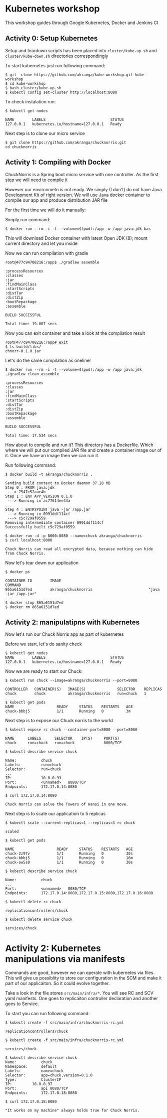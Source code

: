 # Kubernetes workshop

This workshop guides through Google Kubernetes, Docker and Jenkins CI

## Activity 0: Setup Kubernetes

Setup and teardown scripts has been placed into ```cluster/kube-up.sh``` and ```cluster/kube-down.sh``` directories correspondingly

To start kubernetes just run following command:
```
$ git  clone https://github.com/akranga/kube-workshop.git kube-workshop
$ cd kube-workshop
$ bash cluster/kube-up.sh
$ kubectl config set-cluster http://localhost:8080
```

To check instalation run:
```
$ kubectl get nodes

NAME        LABELS                             STATUS
127.0.0.1   kubernetes.io/hostname=127.0.0.1   Ready
```

Next step is to clone our micro service
```
$ git clone https://github.com/akranga/chucknorris.git
cd chucknorris
```

## Activity 1: Compiling with Docker

ChuckNorris is a Spring boot micro service with one controller. As the first step we will need to compile it

However our environmetn is not ready. We simply (I don't) do not have Java Development Kit of right version. We will use Java docker container to compile our app and produce distribution JAR file

For the first time we will do it manually:

Simply run command:
```
$ docker run --rm -i -t --volume=$(pwd):/app -w /app java:jdk bas
```

This will download Docker container with latest Open JDK (8); mount current directory and let you inside

Now we can run compilation with gradle
```
root@477c94708216:/app$ ./gradlew assemble

:processResources
:classes
:jar
:findMainClass
:startScripts
:distTar
:distZip
:bootRepackage
:assemble

BUILD SUCCESSFUL

Total time: 19.007 secs
```

Now you can exit container and take a look at the compilation result
```
root@477c94708216:/app# exit
$ ls build/libs/
chnorr-0.1.0.jar
```

Let's do the same compilation as oneliner
```
$ docker run --rm -i -t --volume=$(pwd):/app -w /app java:jdk ./gradlew clean assemble

:processResources
:classes
:jar
:findMainClass
:startScripts
:distTar
:distZip
:bootRepackage
:assemble

BUILD SUCCESSFUL

Total time: 17.534 secs
```

How about to compile and run it? This directory has a Dockerfile. Which where we will put our compiled JAR file and create a container image our of it. Once we have an image then we can run it

Run following command:
```
$ docker build -t akranga/chucknorris .

Sending build context to Docker daemon 37.28 MB
Step 0 : FROM java:jdk
 ---> 7547e52aac4b
Step 1 : ENV APP_VERSION 0.1.0
 ---> Running in ac77614ee44a
...
Step 4 : ENTRYPOINT java -jar /app.jar
 ---> Running in 0991ddf114cf
 ---> c5c729af0559
Removing intermediate container 0991ddf114cf
Successfully built c5c729af0559

$ docker run -d -p 8000:8080 --name=chuck akranga/chucknorris
$ curl localhost:8000

Chuck Norris can read all encrypted data, because nothing can hide from Chuck Norris.
```

Now let's tear down our application
```
$ docker ps

CONTAINER ID        IMAGE                                       COMMAND             
865a6151d7ed        akranga/chucknorris                         "java -jar /app.jar"

$ docker stop 865a6151d7ed
$ docker rm 865a6151d7ed
```

## Activity 2: manipulatipns with Kubernetes

Now let's run our Chuck Norris app as part of kubernetes

Before we start, let's do sanity check
```
$ kubectl get nodes
NAME        LABELS                             STATUS
127.0.0.1   kubernetes.io/hostname=127.0.0.1   Ready
```

Now we are ready to start our Chuck:
```
$ kubectl run chuck --image=akranga/chucknorris --port=8080

CONTROLLER   CONTAINER(S)   IMAGE(S)              SELECTOR    REPLICAS
chuck        chuck          akranga/chucknorris   run=chuck   1

$ kubectl get pods
NAME                   READY     STATUS    RESTARTS   AGE
chuck-bbbj5            1/1       Running   0          3m
```

Next step is to expose our Chuck norris to the world
```
$ kubectl expose rc chuck --container-port=8080 --port=8000

NAME      LABELS      SELECTOR    IP(S)     PORT(S)
chuck     run=chuck   run=chuck             8000/TCP

$ kubectl describe service chuck

Name:			chuck
Labels:			run=chuck
Selector:		run=chuck
...
IP:			    10.0.0.93
Port:			<unnamed>	8080/TCP
Endpoints:		172.17.0.14:8080

$ curl 172.17.0.14:8080

Chuck Norris can solve the Towers of Hanoi in one move.
```

Next step is to scale our application to 5 replicas
```
$ kubectl scale --current-replicas=1 --replicas=3 rc chuck

scaled

$ kubectl get pods

NAME                   READY     STATUS    RESTARTS   AGE
chuck-2z97v            1/1       Running   0          30s
chuck-bbbj5            1/1       Running   0          16m
chuck-ow5s0            1/1       Running   0          30s

$ kubectl describe service chuck

Name:			chuck
...
Port:			<unnamed>	8080/TCP
Endpoints:		172.17.0.14:8080,172.17.0.15:8080,172.17.0.16:8080

$ kubectl delete rc chuck

replicationcontrollers/chuck

$ kubectl delete service chuck

services/chuck
```

# Activity 2: Kubernetes manipulations via manifests

Commands are good, however we can operate with kubernetes via files. This will give us possiblity to store our configuration in the SCM and make it part of our applicaiton. So it could evolve together.

Take a look in the file stores ```src/main/infra/*```. You will see RC and SCV yaml manifests. One goes to replicaiton controller declaration and another goes to Service.

To start you can run following command:
```
$ kubectl create -f src/main/infra/chucknorris-rc.yml

replicationcontrollers/chuck

$ kubectl create -f src/main/infra/chucknorris-rc.yml

services/chuck

$ kubectl describe service chuck
Name:			chuck
Namespace:		default
Labels:			name=chuck
Selector:		app=chuck,version=0.1.0
Type:			ClusterIP
IP:			10.0.0.97
Port:			api	8080/TCP
Endpoints:		172.17.0.18:8080

$ curl 172.17.0.18:8080

"It works on my machine" always holds true for Chuck Norris.
```